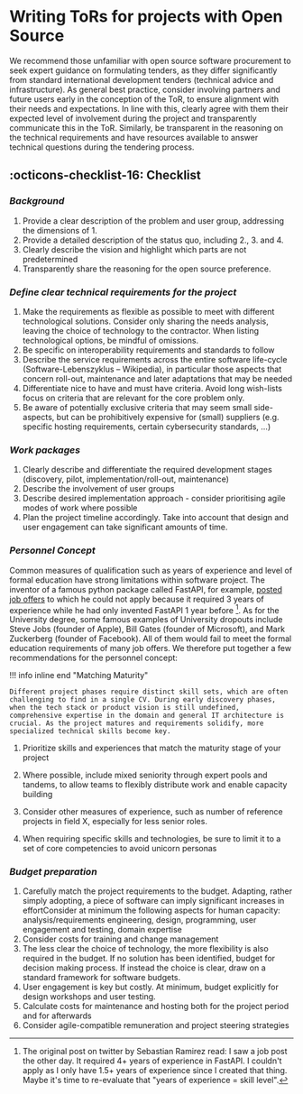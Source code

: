 # Writing ToRs for projects with Open Source

We recommend those unfamiliar with open source software procurement to seek expert guidance on formulating tenders, as they differ significantly from standard international development tenders (technical advice and infrastructure). As general best practice, consider involving partners and future users early in the conception of the ToR, to ensure alignment with their needs and expectations. In line with this, clearly agree with them their expected level of involvement during the project and transparently communicate this in the ToR. Similarly, be transparent in the reasoning on the technical requirements and have resources available to answer technical questions during the tendering process.

## :octicons-checklist-16: Checklist

### *Background*
1. Provide a clear description of the problem and user group, addressing the dimensions of 1.
1. Provide a detailed description of the status quo, including 2., 3. and 4.
1. Clearly describe the vision and highlight which parts are not predetermined
1. Transparently share the reasoning for the open source preference.


### *Define clear technical requirements for the project*
1. Make the requirements as flexible as possible to meet with different technological solutions. Consider only sharing the needs analysis, leaving the choice of technology to the contractor. When listing technological options, be mindful of omissions.   
1. Be specific on interoperability requirements and standards to follow 
1. Describe the service requirements across the entire software life-cycle (Software-Lebenszyklus – Wikipedia), in particular those aspects that concern roll-out, maintenance and later adaptations that may be needed 
1. Differentiate nice to have and must have criteria. Avoid long wish-lists focus on criteria that are relevant for the core problem only.
1. Be aware of potentially exclusive criteria that may seem small side-aspects, but can be prohibitively expensive for (small) suppliers (e.g. specific hosting requirements, certain cybersecurity standards, …)

### *Work packages*
1. Clearly describe and differentiate the required development stages (discovery, pilot, implementation/roll-out, maintenance)
1. Describe the involvement of user groups
1. Describe desired implementation approach - consider prioritising agile modes of work where possible
1. Plan the project timeline accordingly. Take into account that design and user engagement can take significant amounts of time.

### *Personnel Concept*

Common measures of qualification such as years of experience and level of formal education have strong limitations within software project. The inventor of a famous python package called FastAPI, for example, [posted job offers](https://x.com/tiangolo/status/1281946592459853830) to which he could not apply because it required 3 years of experience while he had only invented FastAPI 1 year before [^1]. As for the University degree, some famous examples of University dropouts include Steve Jobs (founder of Apple), Bill Gates (founder of Microsoft), and Mark Zuckerberg (founder of Facebook). All of them would fail to meet the formal education requirements of many job offers. We therefore put together a few recommendations for the personnel concept:

[^1]:
    The original post on twitter by Sebastian Ramirez read: I saw a job post the other day. It required 4+ years of experience in FastAPI. I couldn't apply as I only have 1.5+ years of experience since I created that thing. Maybe it's time to re-evaluate that "years of experience = skill level".

!!! info inline end "Matching Maturity"

    Different project phases require distinct skill sets, which are often challenging to find in a single CV. During early discovery phases, when the tech stack or product vision is still undefined, comprehensive expertise in the domain and general IT architecture is crucial. As the project matures and requirements solidify, more specialized technical skills become key.
1. Prioritize skills and experiences that match the maturity stage of your project

1. Where possible, include mixed seniority through expert pools and tandems, to allow teams to flexibly distribute work and enable capacity building
1. Consider other measures of experience, such as number of reference projects in field X, especially for less senior roles.
1. When requiring specific skills and technologies, be sure to limit it to a set of core competencies to avoid unicorn personas

### *Budget preparation*
1. Carefully match the project requirements to the budget. Adapting, rather simply adopting, a piece of software can imply significant increases in effortConsider at minimum the following aspects for human capacity: analysis/requirements engineering, design, programming, user engagement and testing, domain expertise 
1. Consider costs for training and change management
1. The less clear the choice of technology, the more flexibility is also required in the budget. If no solution has been identified, budget for decision making process. If instead the choice is clear, draw on a standard framework for software budgets.
1. User engagement is key but costly. At minimum, budget explicitly for design workshops and user testing.
1. Calculate costs for maintenance and hosting both for the project period and for afterwards
1. Consider agile-compatible remuneration and project steering strategies 